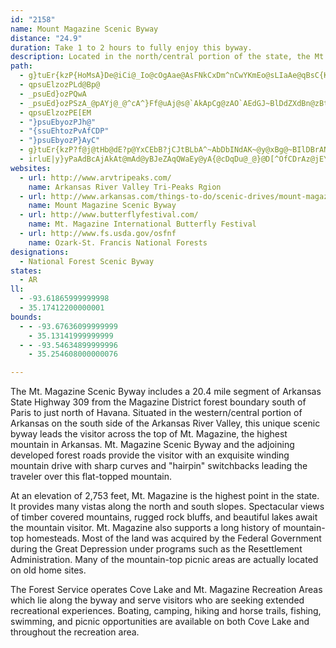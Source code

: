 ```yaml
---
id: "2158"
name: Mount Magazine Scenic Byway
distance: "24.9"
duration: Take 1 to 2 hours to fully enjoy this byway.
description: Located in the north/central portion of the state, the Mt. Magazine Scenic Byway includes a 20.4 mile segment of Arkansas State Highway 309 from the Magazine District forest boundary south of Paris to just north of Havana.
path:
  - g}tuEr{kzP{HoMsA}De@iCi@_Io@cOgAae@AsFNkCxDm^nCwYKmEo@sLIaAe@qBsC{KyAoMg@wCa@oAqG{IgAY[Fq@d@SXSjAOhOOdBiBnLOtBMxHKrAeO|q@w@jCiBxDUz@Ev@Dx@nAnFVdB@rAEdAc@pBoD~Km@~BEbAJzBAdAk@tECr@T`G]bB{AbEGp@?xA`@`MtA`GBp@I`AUj@i@p@uDfCq@z@c@~Au@fJYjAs@rAk@l@mAl@u@PkDRoA`@iAv@o@~@iBrEuNda@qB`F{C`FgH~JiBbCy@p@gBv@cBLoeA}@aZHeAKsBeAqLcLmDkCgAQeDj@i@?mAk@aC}BaAi@sAMcF@_Bb@s@x@c@jAg@tCa@jA{@fAkCrAsDfDiAr@kNbDiBz@cDdCy@fCYf@o@^i@Di@Gu@]eAu@m@cAYsBMoFHwALaAx@aDPeCBaEWeBa@y@c@a@cIeGe@Qi@PeIxLy@`BiAxDy@hGe@pByBbEmAbBoAlAqClBgn@ha@oAlAi@fA[zAMvAs@pw@IdB_@~AoD`LcAhGmBdGkA~BcD`Do@tAgB`ROl@]|@iH`I}@zAQrA?xIM`AoAdFeAfJC~Aj@hNBrB_@~Ae@r@}@f@iAJ
  - qpsuElzozPLd@Bp@
  - _psuEd}ozPQwA
  - _psuEd}ozPSzA_@pAYj@_@^cA^}Ff@uAj@s@`AkApCg@zAO`AEdGJ~BlDdZXdBn@zBt@xBf@h@h@HnCDr@LtDbBnB^`BFbBEb@[Nq@h@uIEs@g@}AEs@D_@r@_CNaA@uF`@wHIuHNgB@oDKwBS_A[y@w@kAa@[wBw@iE_A_A{A
  - qpsuElzozPE[EM
  - "}psuEbyozPJh@"
  - "{ssuEhtozPvAfCDP"
  - "}psuEbyozP}AyC"
  - g}tuEr{kzP?f@j@tHb@dE?p@YxCEbB?jCJtBLbA^~AbDbINdAK~@y@xBg@~BIlDBrANdB\`Bj@xAx@l@zIjCh@l@bDfIt@lAd@R|BXr@V|BlCT~@MrFFrAf@xA
  - irluE|y}yPaAdBcAjAkAt@mAd@yBJeZAqQWaEy@yA{@cDqDu@_@}@D[^OfCDrAz@jEYrAkAfBDjAh@xArBfCb@~A?zBS~CuAfIJzCK~AY~Bs@jA]~@iAtFq@lAqDrKiE`Hi@l@i@PcB@wCaBqAKmAl@iD~Do@d@i@Ji@CcCeBi@D_@b@Ml@B`@bBpJRlCm@`\IdAYbBk@tA{@l@uF|AcDhAo@nAm@bEeA~BqDpFyBnBUfAY~DAzEZjCnBzIDl@E|@[x@_@`@iPzJw@|@_@lAEr@BdEOz@}ArDOdAIrATrArBzEv@xBhAxDHr@SjDr@hFOjCOrLTfHd@hIDdGApL[rGJjCG`AQX]DYKQUIc@_B}So@kFi@gD}@cEm@eEa@mEYaBiC_HwDiQ_AmBy@EMJKZ?r@hBdIb@fDbB|XdAzMKxGy@rTc@hDy@zCeAzCoN~\sBxC{EbDo@`AW~@mAnIIfBBdATrArBlKH`AIvAYd@o@ZwIYsASiSmHiAm@cA_A_CaD
websites:
  - url: http://www.arvtripeaks.com/
    name: Arkansas River Valley Tri-Peaks Rgion
  - url: http://www.arkansas.com/things-to-do/scenic-drives/mount-magazine.aspx
    name: Mount Magazine Scenic Byway
  - url: http://www.butterflyfestival.com/
    name: Mt. Magazine International Butterfly Festival
  - url: http://www.fs.usda.gov/osfnf
    name: Ozark-St. Francis National Forests
designations:
  - National Forest Scenic Byway
states:
  - AR
ll:
  - -93.61865999999998
  - 35.17412200000001
bounds:
  - - -93.67636099999999
    - 35.13141999999999
  - - -93.54634899999996
    - 35.254608000000076

---
```


The Mt. Magazine Scenic Byway includes a 20.4 mile segment of Arkansas State Highway 309 from the Magazine District forest boundary south of Paris to just north of Havana. Situated in the western/central portion of Arkansas on the south side of the Arkansas River Valley, this unique scenic byway leads the visitor across the top of Mt. Magazine, the highest mountain in Arkansas. Mt. Magazine Scenic Byway and the adjoining developed forest roads provide the visitor with an exquisite winding mountain drive with sharp curves and "hairpin" switchbacks leading the traveler over this flat-topped mountain.

At an elevation of 2,753 feet, Mt. Magazine is the highest point in the state. It provides many vistas along the north and south slopes. Spectacular views of timber covered mountains, rugged rock bluffs, and beautiful lakes await the mountain visitor. Mt. Magazine also supports a long history of mountain-top homesteads. Most of the land was acquired by the Federal Government during the Great Depression under programs such as the Resettlement Administration. Many of the mountain-top picnic areas are actually located on old home sites.

The Forest Service operates Cove Lake and Mt. Magazine Recreation Areas which lie along the byway and serve visitors who are seeking extended recreational experiences. Boating, camping, hiking and horse trails, fishing, swimming, and picnic opportunities are available on both Cove Lake and throughout the recreation area.
